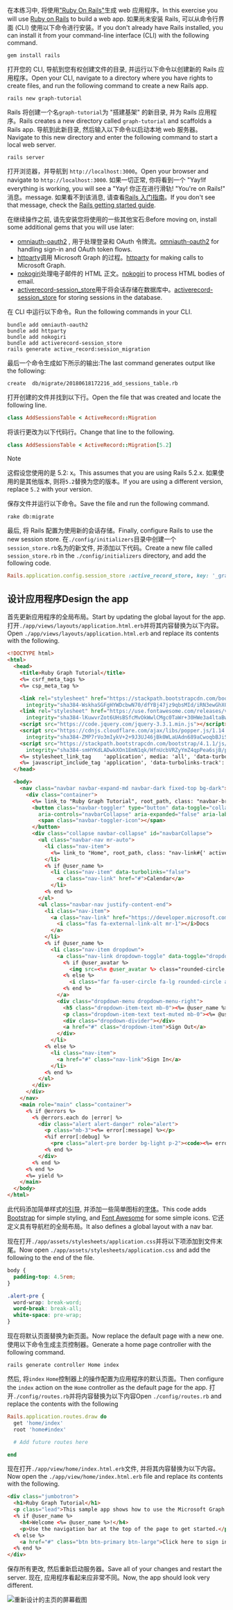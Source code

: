 <!-- markdownlint-disable MD002 MD041 -->

<span data-ttu-id="b2e7b-101">在本练习中, 将使用["Ruby On Rails"](https://rubyonrails.org/)生成 web 应用程序。</span><span class="sxs-lookup"><span data-stu-id="b2e7b-101">In this exercise you will use [Ruby on Rails](https://rubyonrails.org/) to build a web app.</span></span> <span data-ttu-id="b2e7b-102">如果尚未安装 Rails, 可以从命令行界面 (CLI) 使用以下命令进行安装。</span><span class="sxs-lookup"><span data-stu-id="b2e7b-102">If you don't already have Rails installed, you can install it from your command-line interface (CLI) with the following command.</span></span>

```Shell
gem install rails
```

<span data-ttu-id="b2e7b-103">打开您的 CLI, 导航到您有权创建文件的目录, 并运行以下命令以创建新的 Rails 应用程序。</span><span class="sxs-lookup"><span data-stu-id="b2e7b-103">Open your CLI, navigate to a directory where you have rights to create files, and run the following command to create a new Rails app.</span></span>

```Shell
rails new graph-tutorial
```

<span data-ttu-id="b2e7b-104">Rails 将创建一个名`graph-tutorial`为 "搭建基架" 的新目录, 并为 Rails 应用程序。</span><span class="sxs-lookup"><span data-stu-id="b2e7b-104">Rails creates a new directory called `graph-tutorial` and scaffolds a Rails app.</span></span> <span data-ttu-id="b2e7b-105">导航到此新目录, 然后输入以下命令以启动本地 web 服务器。</span><span class="sxs-lookup"><span data-stu-id="b2e7b-105">Navigate to this new directory and enter the following command to start a local web server.</span></span>

```Shell
rails server
```

<span data-ttu-id="b2e7b-106">打开浏览器，并导航到 `http://localhost:3000`。</span><span class="sxs-lookup"><span data-stu-id="b2e7b-106">Open your browser and navigate to `http://localhost:3000`.</span></span> <span data-ttu-id="b2e7b-107">如果一切正常, 你将看到一个 "Yay!</span><span class="sxs-lookup"><span data-stu-id="b2e7b-107">If everything is working, you will see a "Yay!</span></span> <span data-ttu-id="b2e7b-108">你正在进行滑轨! "</span><span class="sxs-lookup"><span data-stu-id="b2e7b-108">You're on Rails!"</span></span> <span data-ttu-id="b2e7b-109">消息。</span><span class="sxs-lookup"><span data-stu-id="b2e7b-109">message.</span></span> <span data-ttu-id="b2e7b-110">如果看不到该消息, 请查看[Rails 入门指南](http://guides.rubyonrails.org/)。</span><span class="sxs-lookup"><span data-stu-id="b2e7b-110">If you don't see that message, check the [Rails getting started guide](http://guides.rubyonrails.org/).</span></span>

<span data-ttu-id="b2e7b-111">在继续操作之前, 请先安装您将使用的一些其他宝石:</span><span class="sxs-lookup"><span data-stu-id="b2e7b-111">Before moving on, install some additional gems that you will use later:</span></span>

- <span data-ttu-id="b2e7b-112">[omniauth-oauth2](https://github.com/omniauth/omniauth-oauth2) , 用于处理登录和 OAuth 令牌流。</span><span class="sxs-lookup"><span data-stu-id="b2e7b-112">[omniauth-oauth2](https://github.com/omniauth/omniauth-oauth2) for handling sign-in and OAuth token flows.</span></span>
- <span data-ttu-id="b2e7b-113">[httparty](https://github.com/jnunemaker/httparty)调用 Microsoft Graph 的过程。</span><span class="sxs-lookup"><span data-stu-id="b2e7b-113">[httparty](https://github.com/jnunemaker/httparty) for making calls to Microsoft Graph.</span></span>
- <span data-ttu-id="b2e7b-114">[nokogiri](https://github.com/sparklemotion/nokogiri)处理电子邮件的 HTML 正文。</span><span class="sxs-lookup"><span data-stu-id="b2e7b-114">[nokogiri](https://github.com/sparklemotion/nokogiri) to process HTML bodies of email.</span></span>
- <span data-ttu-id="b2e7b-115">[activerecord-session_store](https://github.com/rails/activerecord-session_store)用于将会话存储在数据库中。</span><span class="sxs-lookup"><span data-stu-id="b2e7b-115">[activerecord-session_store](https://github.com/rails/activerecord-session_store) for storing sessions in the database.</span></span>

<span data-ttu-id="b2e7b-116">在 CLI 中运行以下命令。</span><span class="sxs-lookup"><span data-stu-id="b2e7b-116">Run the following commands in your CLI.</span></span>

```Shell
bundle add omniauth-oauth2
bundle add httparty
bundle add nokogiri
bundle add activerecord-session_store
rails generate active_record:session_migration
```

<span data-ttu-id="b2e7b-117">最后一个命令生成如下所示的输出:</span><span class="sxs-lookup"><span data-stu-id="b2e7b-117">The last command generates output like the following:</span></span>

```Shell
create  db/migrate/20180618172216_add_sessions_table.rb
```

<span data-ttu-id="b2e7b-118">打开创建的文件并找到以下行。</span><span class="sxs-lookup"><span data-stu-id="b2e7b-118">Open the file that was created and locate the following line.</span></span>

```ruby
class AddSessionsTable < ActiveRecord::Migration
```

<span data-ttu-id="b2e7b-119">将该行更改为以下代码行。</span><span class="sxs-lookup"><span data-stu-id="b2e7b-119">Change that line to the following.</span></span>

```ruby
class AddSessionsTable < ActiveRecord::Migration[5.2]
```

> [!NOTE]
> <span data-ttu-id="b2e7b-120">这假设您使用的是 5.2: x。</span><span class="sxs-lookup"><span data-stu-id="b2e7b-120">This assumes that you are using Rails 5.2.x.</span></span> <span data-ttu-id="b2e7b-121">如果使用的是其他版本, 则将`5.2`替换为您的版本。</span><span class="sxs-lookup"><span data-stu-id="b2e7b-121">If you are using a different version, replace `5.2` with your version.</span></span>

<span data-ttu-id="b2e7b-122">保存文件并运行以下命令。</span><span class="sxs-lookup"><span data-stu-id="b2e7b-122">Save the file and run the following command.</span></span>

```Shell
rake db:migrate
```

<span data-ttu-id="b2e7b-123">最后, 将 Rails 配置为使用新的会话存储。</span><span class="sxs-lookup"><span data-stu-id="b2e7b-123">Finally, configure Rails to use the new session store.</span></span> <span data-ttu-id="b2e7b-124">在`./config/initializers`目录中创建一个`session_store.rb`名为的新文件, 并添加以下代码。</span><span class="sxs-lookup"><span data-stu-id="b2e7b-124">Create a new file called `session_store.rb` in the `./config/initializers` directory, and add the following code.</span></span>

```ruby
Rails.application.config.session_store :active_record_store, key: '_graph_app_session'
```

## <a name="design-the-app"></a><span data-ttu-id="b2e7b-125">设计应用程序</span><span class="sxs-lookup"><span data-stu-id="b2e7b-125">Design the app</span></span>

<span data-ttu-id="b2e7b-126">首先更新应用程序的全局布局。</span><span class="sxs-lookup"><span data-stu-id="b2e7b-126">Start by updating the global layout for the app.</span></span> <span data-ttu-id="b2e7b-127">打开`./app/views/layouts/application.html.erb`并将其内容替换为以下内容。</span><span class="sxs-lookup"><span data-stu-id="b2e7b-127">Open `./app/views/layouts/application.html.erb` and replace its contents with the following.</span></span>

```html
<!DOCTYPE html>
<html>
  <head>
    <title>Ruby Graph Tutorial</title>
    <%= csrf_meta_tags %>
    <%= csp_meta_tag %>

    <link rel="stylesheet" href="https://stackpath.bootstrapcdn.com/bootstrap/4.1.1/css/bootstrap.min.css"
      integrity="sha384-WskhaSGFgHYWDcbwN70/dfYBj47jz9qbsMId/iRN3ewGhXQFZCSftd1LZCfmhktB" crossorigin="anonymous">
    <link rel="stylesheet" href="https://use.fontawesome.com/releases/v5.1.0/css/all.css"
      integrity="sha384-lKuwvrZot6UHsBSfcMvOkWwlCMgc0TaWr+30HWe3a4ltaBwTZhyTEggF5tJv8tbt" crossorigin="anonymous">
    <script src="https://code.jquery.com/jquery-3.3.1.min.js"></script>
    <script src="https://cdnjs.cloudflare.com/ajax/libs/popper.js/1.14.3/umd/popper.min.js"
      integrity="sha384-ZMP7rVo3mIykV+2+9J3UJ46jBk0WLaUAdn689aCwoqbBJiSnjAK/l8WvCWPIPm49" crossorigin="anonymous"></script>
    <script src="https://stackpath.bootstrapcdn.com/bootstrap/4.1.1/js/bootstrap.min.js"
      integrity="sha384-smHYKdLADwkXOn1EmN1qk/HfnUcbVRZyYmZ4qpPea6sjB/pTJ0euyQp0Mk8ck+5T" crossorigin="anonymous"></script>
    <%= stylesheet_link_tag    'application', media: 'all', 'data-turbolinks-track': 'reload' %>
    <%= javascript_include_tag 'application', 'data-turbolinks-track': 'reload' %>
  </head>

  <body>
    <nav class="navbar navbar-expand-md navbar-dark fixed-top bg-dark">
      <div class="container">
        <%= link_to "Ruby Graph Tutorial", root_path, class: "navbar-brand" %>
        <button class="navbar-toggler" type="button" data-toggle="collapse" data-target="#navbarCollapse"
          aria-controls="navbarCollapse" aria-expanded="false" aria-label="Toggle navigation">
          <span class="navbar-toggler-icon"></span>
        </button>
        <div class="collapse navbar-collapse" id="navbarCollapse">
          <ul class="navbar-nav mr-auto">
            <li class="nav-item">
              <%= link_to "Home", root_path, class: "nav-link#{' active' if controller.controller_name == 'home'}" %>
            </li>
            <% if @user_name %>
              <li class="nav-item" data-turbolinks="false">
                <a class="nav-link" href="#">Calendar</a>
              </li>
            <% end %>
          </ul>
          <ul class="navbar-nav justify-content-end">
            <li class="nav-item">
              <a class="nav-link" href="https://developer.microsoft.com/graph/docs/concepts/overview" target="_blank">
                <i class="fas fa-external-link-alt mr-1"></i>Docs
              </a>
            </li>
            <% if @user_name %>
              <li class="nav-item dropdown">
                <a class="nav-link dropdown-toggle" data-toggle="dropdown" href="#" role="button" aria-haspopup="true" aria-expanded="false">
                  <% if @user_avatar %>
                    <img src=<%= @user_avatar %> class="rounded-circle align-self-center mr-2" style="width: 32px;">
                  <% else %>
                    <i class="far fa-user-circle fa-lg rounded-circle align-self-center mr-2" style="width: 32px;"></i>
                  <% end %>
                </a>
                <div class="dropdown-menu dropdown-menu-right">
                  <h5 class="dropdown-item-text mb-0"><%= @user_name %></h5>
                  <p class="dropdown-item-text text-muted mb-0"><%= @user_email %></p>
                  <div class="dropdown-divider"></div>
                  <a href="#" class="dropdown-item">Sign Out</a>
                </div>
              </li>
            <% else %>
              <li class="nav-item">
                <a href="#" class="nav-link">Sign In</a>
              </li>
            <% end %>
          </ul>
        </div>
      </div>
    </nav>
    <main role="main" class="container">
      <% if @errors %>
        <% @errors.each do |error| %>
          <div class="alert alert-danger" role="alert">
            <p class="mb-3"><%= error[:message] %></p>
            <%if error[:debug] %>
              <pre class="alert-pre border bg-light p-2"><code><%= error[:debug] %></code></pre>
            <% end %>
          </div>
        <% end %>
      <% end %>
      <%= yield %>
    </main>
  </body>
</html>
```

<span data-ttu-id="b2e7b-128">此代码添加简单样式的[引导](http://getbootstrap.com/), 并添加一些简单图标的[字体](https://fontawesome.com/)。</span><span class="sxs-lookup"><span data-stu-id="b2e7b-128">This code adds [Bootstrap](http://getbootstrap.com/) for simple styling, and [Font Awesome](https://fontawesome.com/) for some simple icons.</span></span> <span data-ttu-id="b2e7b-129">它还定义具有导航栏的全局布局。</span><span class="sxs-lookup"><span data-stu-id="b2e7b-129">It also defines a global layout with a nav bar.</span></span>

<span data-ttu-id="b2e7b-130">现在打开`./app/assets/stylesheets/application.css`并将以下项添加到文件末尾。</span><span class="sxs-lookup"><span data-stu-id="b2e7b-130">Now open `./app/assets/stylesheets/application.css` and add the following to the end of the file.</span></span>

```css
body {
  padding-top: 4.5rem;
}

.alert-pre {
  word-wrap: break-word;
  word-break: break-all;
  white-space: pre-wrap;
}
```

<span data-ttu-id="b2e7b-131">现在将默认页面替换为新页面。</span><span class="sxs-lookup"><span data-stu-id="b2e7b-131">Now replace the default page with a new one.</span></span> <span data-ttu-id="b2e7b-132">使用以下命令生成主页控制器。</span><span class="sxs-lookup"><span data-stu-id="b2e7b-132">Generate a home page controller with the following command.</span></span>

```Shell
rails generate controller Home index
```

<span data-ttu-id="b2e7b-133">然后, 将`index` `Home`控制器上的操作配置为应用程序的默认页面。</span><span class="sxs-lookup"><span data-stu-id="b2e7b-133">Then configure the `index` action on the `Home` controller as the default page for the app.</span></span> <span data-ttu-id="b2e7b-134">打开`./config/routes.rb`并将内容替换为以下内容</span><span class="sxs-lookup"><span data-stu-id="b2e7b-134">Open `./config/routes.rb` and replace the contents with the following</span></span>

```ruby
Rails.application.routes.draw do
  get 'home/index'
  root 'home#index'

  # Add future routes here

end
```

<span data-ttu-id="b2e7b-135">现在打开`./app/view/home/index.html.erb`文件, 并将其内容替换为以下内容。</span><span class="sxs-lookup"><span data-stu-id="b2e7b-135">Now open the `./app/view/home/index.html.erb` file and replace its contents with the following.</span></span>

```html
<div class="jumbotron">
  <h1>Ruby Graph Tutorial</h1>
  <p class="lead">This sample app shows how to use the Microsoft Graph API to access Outlook and OneDrive data from Ruby</p>
  <% if @user_name %>
    <h4>Welcome <%= @user_name %>!</h4>
    <p>Use the navigation bar at the top of the page to get started.</p>
  <% else %>
    <a href="#" class="btn btn-primary btn-large">Click here to sign in</a>
  <% end %>
</div>
```

<span data-ttu-id="b2e7b-136">保存所有更改, 然后重新启动服务器。</span><span class="sxs-lookup"><span data-stu-id="b2e7b-136">Save all of your changes and restart the server.</span></span> <span data-ttu-id="b2e7b-137">现在, 应用程序看起来应非常不同。</span><span class="sxs-lookup"><span data-stu-id="b2e7b-137">Now, the app should look very different.</span></span>

![重新设计的主页的屏幕截图](./images/create-app-01.png)
